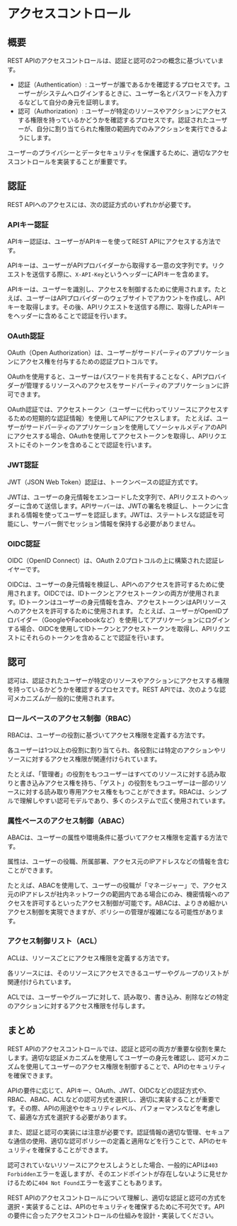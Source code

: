 # アクセスコントロール

## 概要

REST APIのアクセスコントロールは、認証と認可の2つの概念に基づいています。

- 認証（Authentication）: ユーザーが誰であるかを確認するプロセスです。ユーザーがシステムへログインするときに、ユーザー名とパスワードを入力するなどして自分の身元を証明します。
- 認可（Authorization）: ユーザーが特定のリソースやアクションにアクセスする権限を持っているかどうかを確認するプロセスです。認証されたユーザーが、自分に割り当てられた権限の範囲内でのみアクションを実行できるようにします。

ユーザーのプライバシーとデータセキュリティを保護するために、適切なアクセスコントロールを実装することが重要です。

## 認証

REST APIへのアクセスには、次の認証方式のいずれかが必要です。

### APIキー認証

APIキー認証は、ユーザーがAPIキーを使ってREST APIにアクセスする方法です。

APIキーは、ユーザーがAPIプロバイダーから取得する一意の文字列です。リクエストを送信する際に、`X-API-Key`というヘッダーにAPIキーを含めます。

APIキーは、ユーザーを識別し、アクセスを制御するために使用されます。たとえば、ユーザーはAPIプロバイダーのウェブサイトでアカウントを作成し、APIキーを取得します。その後、APIリクエストを送信する際に、取得したAPIキーをヘッダーに含めることで認証を行います。

### OAuth認証

OAuth（Open Authorization）は、ユーザーがサードパーティのアプリケーションにアクセス権を付与するための認証プロトコルです。

OAuthを使用すると、ユーザーはパスワードを共有することなく、APIプロバイダーが管理するリソースへのアクセスをサードパーティのアプリケーションに許可できます。

OAuth認証では、アクセストークン（ユーザーに代わってリソースにアクセスするための短期的な認証情報）を使用してAPIにアクセスします。
たとえば、ユーザーがサードパーティのアプリケーションを使用してソーシャルメディアのAPIにアクセスする場合、OAuthを使用してアクセストークンを取得し、APIリクエストにそのトークンを含めることで認証を行います。

### JWT認証

JWT（JSON Web Token）認証は、トークンベースの認証方式です。

JWTは、ユーザーの身元情報をエンコードした文字列で、APIリクエストのヘッダーに含めて送信します。APIサーバーは、JWTの署名を検証し、トークンに含まれる情報を使ってユーザーを認証します。JWTは、ステートレスな認証を可能にし、サーバー側でセッション情報を保持する必要がありません。

### OIDC認証

OIDC（OpenID Connect）は、OAuth 2.0プロトコルの上に構築された認証レイヤーです。

OIDCは、ユーザーの身元情報を検証し、APIへのアクセスを許可するために使用されます。OIDCでは、IDトークンとアクセストークンの両方が使用されます。IDトークンはユーザーの身元情報を含み、アクセストークンはAPIリソースへのアクセスを許可するために使用されます。
たとえば、ユーザーがOpenIDプロバイダー（GoogleやFacebookなど）を使用してアプリケーションにログインする場合、OIDCを使用してIDトークンとアクセストークンを取得し、APIリクエストにそれらのトークンを含めることで認証を行います。

## 認可

認可は、認証されたユーザーが特定のリソースやアクションにアクセスする権限を持っているかどうかを確認するプロセスです。REST APIでは、次のような認可メカニズムが一般的に使用されます。

### ロールベースのアクセス制御（RBAC）

RBACは、ユーザーの役割に基づいてアクセス権限を定義する方法です。

各ユーザーは1つ以上の役割に割り当てられ、各役割には特定のアクションやリソースに対するアクセス権限が関連付けられています。

たとえば、「管理者」の役割をもつユーザーはすべてのリソースに対する読み取りと書き込みアクセス権を持ち、「ゲスト」の役割をもつユーザーは一部のリソースに対する読み取り専用アクセス権をもつことができます。RBACは、シンプルで理解しやすい認可モデルであり、多くのシステムで広く使用されています。

### 属性ベースのアクセス制御（ABAC）

ABACは、ユーザーの属性や環境条件に基づいてアクセス権限を定義する方法です。

属性は、ユーザーの役職、所属部署、アクセス元のIPアドレスなどの情報を含むことができます。

たとえば、ABACを使用して、ユーザーの役職が「マネージャー」で、アクセス元のIPアドレスが社内ネットワークの範囲内である場合にのみ、機密情報へのアクセスを許可するといったアクセス制御が可能です。ABACは、よりきめ細かいアクセス制御を実現できますが、ポリシーの管理が複雑になる可能性があります。

### アクセス制御リスト（ACL）

ACLは、リソースごとにアクセス権限を定義する方法です。

各リソースには、そのリソースにアクセスできるユーザーやグループのリストが関連付けられています。

ACLでは、ユーザーやグループに対して、読み取り、書き込み、削除などの特定のアクションに対するアクセス権限を付与します。

## まとめ

REST APIのアクセスコントロールでは、認証と認可の両方が重要な役割を果たします。適切な認証メカニズムを使用してユーザーの身元を確認し、認可メカニズムを使用してユーザーのアクセス権限を制御することで、APIのセキュリティを確保できます。

APIの要件に応じて、APIキー、OAuth、JWT、OIDCなどの認証方式や、RBAC、ABAC、ACLなどの認可方式を選択し、適切に実装することが重要です。その際、APIの用途やセキュリティレベル、パフォーマンスなどを考慮して、最適な方式を選択する必要があります。

また、認証と認可の実装には注意が必要です。認証情報の適切な管理、セキュアな通信の使用、適切な認可ポリシーの定義と適用などを行うことで、APIのセキュリティを確保することができます。

認可されていないリソースにアクセスしようとした場合、一般的にAPIは`403 Forbidden`エラーを返しますが、そのエンドポイントが存在しないように見せかけるために`404 Not Found`エラーを返すこともあります。

REST APIのアクセスコントロールについて理解し、適切な認証と認可の方式を選択・実装することは、APIのセキュリティを確保するために不可欠です。APIの要件に合ったアクセスコントロールの仕組みを設計・実装してください。
